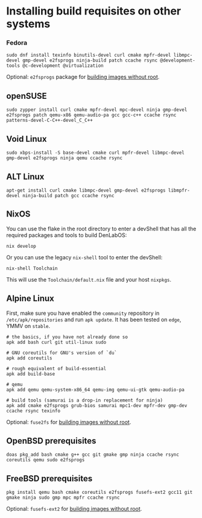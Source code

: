 # Installing build requisites on other systems

### Fedora

```console
sudo dnf install texinfo binutils-devel curl cmake mpfr-devel libmpc-devel gmp-devel e2fsprogs ninja-build patch ccache rsync @development-tools @c-development @virtualization
```

Optional: `e2fsprogs` package for [building images without root](https://github.com/DenLabOS/denlab/pull/11224).

## openSUSE

```console
sudo zypper install curl cmake mpfr-devel mpc-devel ninja gmp-devel e2fsprogs patch qemu-x86 qemu-audio-pa gcc gcc-c++ ccache rsync patterns-devel-C-C++-devel_C_C++
```

## Void Linux

```console
sudo xbps-install -S base-devel cmake curl mpfr-devel libmpc-devel gmp-devel e2fsprogs ninja qemu ccache rsync
```

## ALT Linux

```console
apt-get install curl cmake libmpc-devel gmp-devel e2fsprogs libmpfr-devel ninja-build patch gcc ccache rsync
```

## NixOS

You can use the flake in the root directory to enter a devShell that has all the required packages and tools to build DenLabOS:

```console
nix develop
```

Or you can use the legacy `nix-shell` tool to enter the devShell:

```console
nix-shell Toolchain
```

This will use the `Toolchain/default.nix` file and your host `nixpkgs`.

## Alpine Linux

First, make sure you have enabled the `community` repository in `/etc/apk/repositories` and run `apk update`. It has been tested on `edge`, YMMV on `stable`.

```console
# the basics, if you have not already done so
apk add bash curl git util-linux sudo

# GNU coreutils for GNU's version of `du`
apk add coreutils

# rough equivalent of build-essential
apk add build-base

# qemu
apk add qemu qemu-system-x86_64 qemu-img qemu-ui-gtk qemu-audio-pa

# build tools (samurai is a drop-in replacement for ninja)
apk add cmake e2fsprogs grub-bios samurai mpc1-dev mpfr-dev gmp-dev ccache rsync texinfo
```

Optional: `fuse2fs` for [building images without root](https://github.com/DenLabOS/denlab/pull/11224).

## OpenBSD prerequisites

```console
doas pkg_add bash cmake g++ gcc git gmake gmp ninja ccache rsync coreutils qemu sudo e2fsprogs
```

## FreeBSD prerequisites

```console
pkg install qemu bash cmake coreutils e2fsprogs fusefs-ext2 gcc11 git gmake ninja sudo gmp mpc mpfr ccache rsync
```

Optional: `fusefs-ext2` for [building images without root](https://github.com/DenLabOS/denlab/pull/11224).

